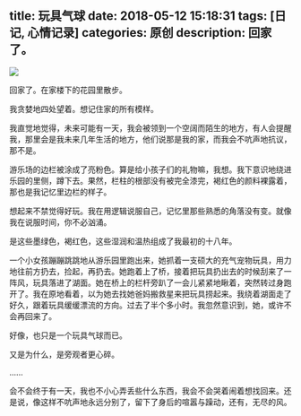 title: 玩具气球
date: 2018-05-12 15:18:31
tags: [日记, 心情记录]
categories: 原创
description: 回家了。
---

<img src="https://ws1.sinaimg.cn/large/006tKfTcgy1fr8l8cgkffj30dw0dwdre.jpg" style="display: block; margin: 0 auto; border: none">

回家了。在家楼下的花园里散步。

我贪婪地四处望着。想记住家的所有模样。

我直觉地觉得，未来可能有一天，我会被领到一个空阔而陌生的地方，有人会提醒我，那里会是我未来几年生活的地方，他们说那是我的家，而我会不吭声地抗议，那不是。

游乐场的边栏被涂成了亮粉色。算是给小孩子们的礼物嘛，我想。我下意识地绕进乐园的里侧，蹲下去。果然，栏柱的根部没有被完全漆完，褐红色的颜料裸露着，那也是我记忆里边栏的样子。

想起来不禁觉得好玩。我在用逻辑说服自己，记忆里那些熟悉的角落没有变。就像我在说服时间，你不必汹涌。

是这些墨绿色，褐红色，这些湿润和温热组成了我最初的十八年。

一个小女孩蹦蹦跳跳地从游乐园里跑出来，她抓着一支硕大的充气宠物玩具，用力地往前方扔去，捡起，再扔去。她跑着上了桥，接着把玩具扔出去的时候刮来了一阵风，玩具落进了湖面。她在桥上的栏杆旁趴了一会儿紧紧地瞅着，突然转过身跑开了。我在原地看着，以为她去找她爸妈搬救星来把玩具捞起来。我绕着湖面走了好久，跟着玩具缓缓漂流的方向。过去了半个多小时。我忽然意识到，她，或许不会再回来了。

好像，也只是一个玩具气球而已。

又是为什么，是旁观者更心碎。

......

会不会终于有一天，我也不小心弄丢些什么东西，我会不会哭着闹着想找回来。还是说，像这样不吭声地永远分别了，留下了身后的喧嚣与躁动，还有，无尽的风。